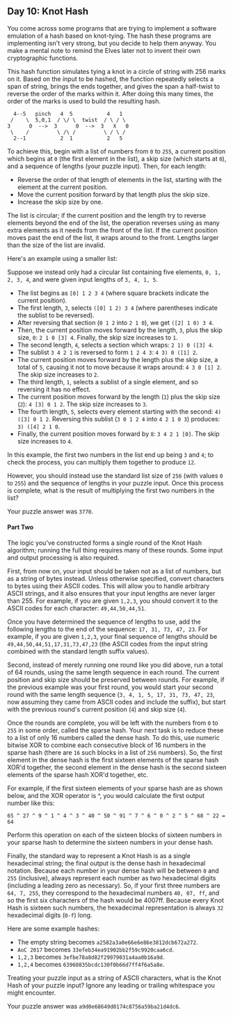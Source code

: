 ## Day 10: Knot Hash

You come across some programs that are trying to implement a software emulation of a hash based on knot-tying. The hash these programs are implementing isn't very strong, but you decide to help them anyway. You make a mental note to remind the Elves later not to invent their own cryptographic functions.

This hash function simulates tying a knot in a circle of string with 256 marks on it. Based on the input to be hashed, the function repeatedly selects a span of string, brings the ends together, and gives the span a half-twist to reverse the order of the marks within it. After doing this many times, the order of the marks is used to build the resulting hash.

```
  4--5   pinch   4  5           4   1
 /    \  5,0,1  / \/ \  twist  / \ / \
3      0  -->  3      0  -->  3   X   0
 \    /         \ /\ /         \ / \ /
  2--1           2  1           2   5
```

To achieve this, begin with a list of numbers from `0` to `255`, a current position which begins at `0` (the first element in the list), a skip size (which starts at `0`), and a sequence of lengths (your puzzle input). Then, for each length:

* Reverse the order of that length of elements in the list, starting with the element at the current position.
* Move the current position forward by that length plus the skip size.
* Increase the skip size by one.

The list is circular; if the current position and the length try to reverse elements beyond the end of the list, the operation reverses using as many extra elements as it needs from the front of the list. If the current position moves past the end of the list, it wraps around to the front. Lengths larger than the size of the list are invalid.

Here's an example using a smaller list:

Suppose we instead only had a circular list containing five elements, `0, 1, 2, 3, 4`, and were given input lengths of `3, 4, 1, 5`.

* The list begins as `[0] 1 2 3 4` (where square brackets indicate the current position).
* The first length, `3`, selects `([0] 1 2) 3 4` (where parentheses indicate the sublist to be reversed).
* After reversing that section (`0 1 2` into `2 1 0`), we get `([2] 1 0) 3 4`.
* Then, the current position moves forward by the length, `3`, plus the skip size, `0`: `2 1 0 [3] 4`. Finally, the skip size increases to `1`.
* The second length, `4`, selects a section which wraps: `2 1) 0 ([3] 4`.
* The sublist `3 4 2 1` is reversed to form `1 2 4 3`: `4 3) 0 ([1] 2`.
* The current position moves forward by the length plus the skip size, a total of `5`, causing it not to move because it wraps around: `4 3 0 [1] 2`. The skip size increases to `2`.
* The third length, `1`, selects a sublist of a single element, and so reversing it has no effect.
* The current position moves forward by the length (`1`) plus the skip size (`2`): `4 [3] 0 1 2`. The skip size increases to `3`.
* The fourth length, `5`, selects every element starting with the second: `4) ([3] 0 1 2`. Reversing this sublist (`3 0 1 2 4` into `4 2 1 0 3`) produces: `3) ([4] 2 1 0`.
* Finally, the current position moves forward by `8`: `3 4 2 1 [0]`. The skip size increases to `4`.

In this example, the first two numbers in the list end up being `3` and `4`; to check the process, you can multiply them together to produce `12`.

However, you should instead use the standard list size of `256` (with values `0` to `255`) and the sequence of lengths in your puzzle input. Once this process is complete, what is the result of multiplying the first two numbers in the list?

Your puzzle answer was `3770`.

#### Part Two

The logic you've constructed forms a single round of the Knot Hash algorithm; running the full thing requires many of these rounds. Some input and output processing is also required.

First, from now on, your input should be taken not as a list of numbers, but as a string of bytes instead. Unless otherwise specified, convert characters to bytes using their ASCII codes. This will allow you to handle arbitrary ASCII strings, and it also ensures that your input lengths are never larger than 255. For example, if you are given `1,2,3`, you should convert it to the ASCII codes for each character: `49,44,50,44,51`.

Once you have determined the sequence of lengths to use, add the following lengths to the end of the sequence: `17, 31, 73, 47, 23`. For example, if you are given `1,2,3`, your final sequence of lengths should be `49,44,50,44,51,17,31,73,47,23` (the ASCII codes from the input string combined with the standard length suffix values).

Second, instead of merely running one round like you did above, run a total of 64 rounds, using the same length sequence in each round. The current position and skip size should be preserved between rounds. For example, if the previous example was your first round, you would start your second round with the same length sequence (`3, 4, 1, 5, 17, 31, 73, 47, 23`, now assuming they came from ASCII codes and include the suffix), but start with the previous round's current position (`4`) and skip size (`4`).

Once the rounds are complete, you will be left with the numbers from `0` to `255` in some order, called the sparse hash. Your next task is to reduce these to a list of only 16 numbers called the dense hash. To do this, use numeric bitwise XOR to combine each consecutive block of 16 numbers in the sparse hash (there are `16` such blocks in a list of `256` numbers). So, the first element in the dense hash is the first sixteen elements of the sparse hash XOR'd together, the second element in the dense hash is the second sixteen elements of the sparse hash XOR'd together, etc.

For example, if the first sixteen elements of your sparse hash are as shown below, and the XOR operator is ^, you would calculate the first output number like this:

```
65 ^ 27 ^ 9 ^ 1 ^ 4 ^ 3 ^ 40 ^ 50 ^ 91 ^ 7 ^ 6 ^ 0 ^ 2 ^ 5 ^ 68 ^ 22 = 64
```

Perform this operation on each of the sixteen blocks of sixteen numbers in your sparse hash to determine the sixteen numbers in your dense hash.

Finally, the standard way to represent a Knot Hash is as a single hexadecimal string; the final output is the dense hash in hexadecimal notation. Because each number in your dense hash will be between `0` and `255` (inclusive), always represent each number as two hexadecimal digits (including a leading zero as necessary). So, if your first three numbers are `64, 7, 255`, they correspond to the hexadecimal numbers `40, 07, ff`, and so the first six characters of the hash would be 4007ff. Because every Knot Hash is sixteen such numbers, the hexadecimal representation is always `32` hexadecimal digits (`0-f`) long.

Here are some example hashes:

* The empty string becomes `a2582a3a0e66e6e86e3812dcb672a272`.
* `AoC 2017` becomes `33efeb34ea91902bb2f59c9920caa6cd`.
* `1,2,3` becomes `3efbe78a8d82f29979031a4aa0b16a9d`.
* `1,2,4` becomes `63960835bcdc130f0b66d7ff4f6a5a8e`.

Treating your puzzle input as a string of ASCII characters, what is the Knot Hash of your puzzle input? Ignore any leading or trailing whitespace you might encounter.

Your puzzle answer was `a9d0e68649d0174c8756a59ba21d4dc6`.
